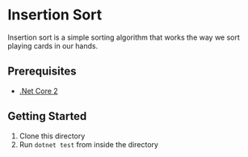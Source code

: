 # Insertion Sort
Insertion sort is a simple sorting algorithm that works the way we sort playing cards in our hands.

## Prerequisites
- [.Net Core 2](https://www.microsoft.com/net/download/)

## Getting Started 
1. Clone this directory
2. Run `dotnet test` from inside the directory